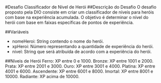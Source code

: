 #Desafio Classificador de Nível de Herói
##Descrição do Desafio
O desafio proposto pela DIO consiste em criar um classificador de níveis para heróis com base na experiência acumulada. O objetivo é determinar o nível do herói com base em faixas específicas de pontos de experiência.

##Variáveis
- nomeHeroi: String contendo o nome do herói.
- xpHeroi: Número representando a quantidade de experiência do herói.
- nivel: String que será atribuída de acordo com a experiência do herói.

##Níveis de Herói
Ferro: XP entre 0 e 1000.
Bronze: XP entre 1001 e 2000.
Prata: XP entre 2001 e 3000.
Ouro: XP entre 3001 e 4000.
Platina: XP entre 4001 e 6000.
Ascendente: XP entre 6001 e 8000.
Imortal: XP entre 8001 e 10000.
Radiante: XP acima de 10000.